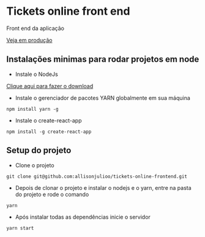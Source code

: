 # Tickets online front end

Front end da aplicação

[Veja em produção](https://allisonjulioo.github.io/TicketsOnline/)

## Instalações minimas para rodar projetos em node

- Instale o NodeJs

[Clique aqui para fazer o download](https://nodejs.org/pt-br/download/)

- Instale o gerenciador de pacotes YARN globalmente em sua máquina

```
npm install yarn -g
```

- Instale o create-react-app

```
npm install -g create-react-app
```

## Setup do projeto

- Clone o projeto

```
git clone git@github.com:allisonjulioo/tickets-online-frontend.git
```

- Depois de clonar o projeto e instalar o nodejs e o yarn, entre na pasta do projeto e rode o comando

```
yarn
```

- Após instalar todas as dependências inicie o servidor

```
yarn start
```
